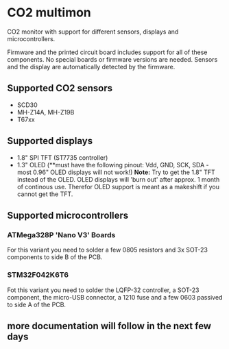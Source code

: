 # CO2 multimon
CO2 monitor with support for different sensors, displays and microcontrollers.

Firmware and the printed circuit board includes support for all of these components.
No special boards or firmware versions are needed. Sensors and the display are automatically detected by the firmware.

## Supported CO2 sensors
* SCD30
* MH-Z14A, MH-Z19B
* T67xx

## Supported displays
* 1.8" SPI TFT (ST7735 controller)
* 1.3" OLED (**must have the following pinout: Vdd, GND, SCK, SDA - most 0.96" OLED displays will not work!)
**Note:** Try to get the 1.8" TFT instead of the OLED. OLED displays will 'burn out' after approx. 1 month of continous use. Therefor OLED support is meant as a makeshift if you cannot get the TFT.

## Supported microcontrollers

### ATMega328P 'Nano V3' Boards
For this variant you need to solder a few 0805 resistors and 3x SOT-23 components to side B of the PCB.

### STM32F042K6T6 
Fot this variant you need to solder the LQFP-32 controller, a SOT-23 component, the micro-USB connector, a 1210 fuse and a few 0603 passived to side A of the PCB.

## more documentation will follow in the next few days
